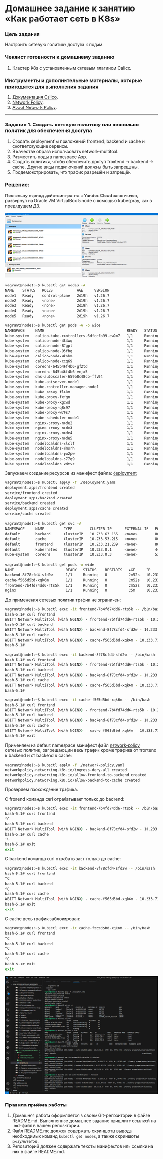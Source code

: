 # Домашнее задание к занятию «Как работает сеть в K8s»

### Цель задания

Настроить сетевую политику доступа к подам.

### Чеклист готовности к домашнему заданию

1. Кластер K8s с установленным сетевым плагином Calico.

### Инструменты и дополнительные материалы, которые пригодятся для выполнения задания

1. [Документация Calico](https://www.tigera.io/project-calico/).
2. [Network Policy](https://kubernetes.io/docs/concepts/services-networking/network-policies/).
3. [About Network Policy](https://docs.projectcalico.org/about/about-network-policy).

-----

### Задание 1. Создать сетевую политику или несколько политик для обеспечения доступа

1. Создать deployment'ы приложений frontend, backend и cache и соответсвующие сервисы.
2. В качестве образа использовать network-multitool.
3. Разместить поды в namespace App.
4. Создать политики, чтобы обеспечить доступ frontend -> backend -> cache. Другие виды подключений должны быть запрещены.
5. Продемонстрировать, что трафик разрешён и запрещён.


### Решение:

Поскольку период действия гранта в Yandex Cloud закончился,
развернул на Oracle VM VirtualBox 5 node с помощью kubespray, как в предидущем ДЗ.

![Yandex cloud](img/vm.PNG)

```bash
vagrant@node1:~$ kubectl get nodes -A
NAME    STATUS   ROLES           AGE     VERSION
node1   Ready    control-plane   2d19h   v1.26.7
node2   Ready    <none>          2d19h   v1.26.7
node3   Ready    <none>          2d19h   v1.26.7
node4   Ready    <none>          2d19h   v1.26.7
node5   Ready    <none>          2d19h   v1.26.7
```

```bash
vagrant@node1:~$ kubectl get pods -A -o wide
NAMESPACE     NAME                                      READY   STATUS    RESTARTS       AGE     IP               NODE    NOMINATED NODE   READINESS GATES
kube-system   calico-kube-controllers-6dfcdfb99-cw2m7   1/1     Running   7 (17h ago)    2d19h   10.233.97.130    node5   <none>           <none>
kube-system   calico-node-4k4wq                         1/1     Running   3 (17h ago)    2d19h   192.168.1.10     node1   <none>           <none>
kube-system   calico-node-87gpl                         1/1     Running   1 (17h ago)    2d19h   192.168.1.40     node4   <none>           <none>
kube-system   calico-node-95fbg                         1/1     Running   1 (17h ago)    2d19h   192.168.1.20     node2   <none>           <none>
kube-system   calico-node-9knbm                         1/1     Running   1 (17h ago)    2d19h   192.168.1.30     node3   <none>           <none>
kube-system   calico-node-cxq69                         1/1     Running   1 (17h ago)    2d19h   192.168.1.50     node5   <none>           <none>
kube-system   coredns-645b46f4b6-gf2td                  1/1     Running   1 (17h ago)    2d19h   10.233.71.2      node3   <none>           <none>
kube-system   coredns-645b46f4b6-vnjx5                  1/1     Running   3 (17h ago)    2d19h   10.233.102.135   node1   <none>           <none>
kube-system   dns-autoscaler-659b8c48cb-ffv94           1/1     Running   3 (17h ago)    2d19h   10.233.102.136   node1   <none>           <none>
kube-system   kube-apiserver-node1                      1/1     Running   4 (17h ago)    2d19h   192.168.1.10     node1   <none>           <none>
kube-system   kube-controller-manager-node1             1/1     Running   11 (17h ago)   2d19h   192.168.1.10     node1   <none>           <none>
kube-system   kube-proxy-flnkm                          1/1     Running   1 (17h ago)    2d19h   192.168.1.40     node4   <none>           <none>
kube-system   kube-proxy-fxfgn                          1/1     Running   1 (17h ago)    2d19h   192.168.1.30     node3   <none>           <none>
kube-system   kube-proxy-kgxwd                          1/1     Running   1 (17h ago)    2d19h   192.168.1.50     node5   <none>           <none>
kube-system   kube-proxy-q8c97                          1/1     Running   1 (17h ago)    2d19h   192.168.1.20     node2   <none>           <none>
kube-system   kube-proxy-w79s7                          1/1     Running   3 (17h ago)    2d19h   192.168.1.10     node1   <none>           <none>
kube-system   kube-scheduler-node1                      1/1     Running   12 (17h ago)   2d19h   192.168.1.10     node1   <none>           <none>
kube-system   nginx-proxy-node2                         1/1     Running   1 (17h ago)    2d19h   192.168.1.20     node2   <none>           <none>
kube-system   nginx-proxy-node3                         1/1     Running   1 (17h ago)    2d19h   192.168.1.30     node3   <none>           <none>
kube-system   nginx-proxy-node4                         1/1     Running   1 (17h ago)    2d19h   192.168.1.40     node4   <none>           <none>
kube-system   nginx-proxy-node5                         1/1     Running   1 (17h ago)    2d19h   192.168.1.50     node5   <none>           <none>
kube-system   nodelocaldns-clclf                        1/1     Running   6 (17h ago)    2d19h   192.168.1.10     node1   <none>           <none>
kube-system   nodelocaldns-dmsrh                        1/1     Running   1 (17h ago)    2d19h   192.168.1.50     node5   <none>           <none>
kube-system   nodelocaldns-pw2pw                        1/1     Running   2 (17h ago)    2d19h   192.168.1.20     node2   <none>           <none>
kube-system   nodelocaldns-s77q9                        1/1     Running   1 (17h ago)    2d19h   192.168.1.30     node3   <none>           <none>
kube-system   nodelocaldns-wdtvz                        1/1     Running   2 (17h ago)    2d19h   192.168.1.40     node4   <none>           <none>
```

Запускаем создание ресурсов из манифест файла: [deployment](./file/network-policy.yaml)

```bash
vagrant@node1:~$ kubectl apply -f ./deployment.yaml                                                                                               
deployment.apps/frontend created
service/frontend created
deployment.apps/backend created
service/backend created
deployment.apps/cache created
service/cache created

vagrant@node1:~$ kubectl get svc -A
NAMESPACE     NAME         TYPE        CLUSTER-IP      EXTERNAL-IP   PORT(S)                  AGE
default       backend      ClusterIP   10.233.63.165   <none>        80/TCP                   21s
default       cache        ClusterIP   10.233.53.215   <none>        80/TCP                   21s
default       frontend     ClusterIP   10.233.21.209   <none>        80/TCP                   21s
default       kubernetes   ClusterIP   10.233.0.1      <none>        443/TCP                  2d20h
kube-system   coredns      ClusterIP   10.233.0.3      <none>        53/UDP,53/TCP,9153/TCP   2d20h

vagrant@node1:~$ kubectl get pods -o wide
NAME                        READY   STATUS    RESTARTS   AGE     IP              NODE    NOMINATED NODE   READINESS GATES
backend-8f78cfd4-sfd2w      1/1     Running   0          2m52s   10.233.97.131   node5   <none>           <none>
cache-f565d5bd-xqk6m        1/1     Running   0          2m52s   10.233.71.3     node3   <none>           <none>
frontend-7b4fd74dd6-rts5k   1/1     Running   0          2m52s   10.233.75.1     node2   <none>           <none>
nginx                       1/1     Running   0          25m     10.233.74.65    node4   <none>           <none>
```

До применения сетевых политик трафик не ограничен:

```bash
vagrant@node1:~$ kubectl exec -it frontend-7b4fd74dd6-rts5k -- /bin/bash
bash-5.1# curl frontend
WBITT Network MultiTool (with NGINX) - frontend-7b4fd74dd6-rts5k - 10.233.75.1 - HTTP: 80 , HTTPS: 443 . (Formerly praqma/network-multitool)
bash-5.1# curl backend
WBITT Network MultiTool (with NGINX) - backend-8f78cfd4-sfd2w - 10.233.97.131 - HTTP: 80 , HTTPS: 443 . (Formerly praqma/network-multitool)
bash-5.1# curl cache
WBITT Network MultiTool (with NGINX) - cache-f565d5bd-xqk6m - 10.233.71.3 - HTTP: 80 , HTTPS: 443 . (Formerly praqma/network-multitool)
bash-5.1# 
```
```bash
vagrant@node1:~$ kubectl exec -it backend-8f78cfd4-sfd2w -- /bin/bash
bash-5.1# curl frontend
WBITT Network MultiTool (with NGINX) - frontend-7b4fd74dd6-rts5k - 10.233.75.1 - HTTP: 80 , HTTPS: 443 . (Formerly praqma/network-multitool)
bash-5.1# curl backend
WBITT Network MultiTool (with NGINX) - backend-8f78cfd4-sfd2w - 10.233.97.131 - HTTP: 80 , HTTPS: 443 . (Formerly praqma/network-multitool)
bash-5.1# curl cache
WBITT Network MultiTool (with NGINX) - cache-f565d5bd-xqk6m - 10.233.71.3 - HTTP: 80 , HTTPS: 443 . (Formerly praqma/network-multitool)
bash-5.1# 
```
```bash
vagrant@node1:~$ kubectl exec -it cache-f565d5bd-xqk6m -- /bin/bash
bash-5.1# curl frontend
WBITT Network MultiTool (with NGINX) - frontend-7b4fd74dd6-rts5k - 10.233.75.1 - HTTP: 80 , HTTPS: 443 . (Formerly praqma/network-multitool)
bash-5.1# curl backend
WBITT Network MultiTool (with NGINX) - backend-8f78cfd4-sfd2w - 10.233.97.131 - HTTP: 80 , HTTPS: 443 . (Formerly praqma/network-multitool)
bash-5.1# curl cache
WBITT Network MultiTool (with NGINX) - cache-f565d5bd-xqk6m - 10.233.71.3 - HTTP: 80 , HTTPS: 443 . (Formerly praqma/network-multitool)
bash-5.1# exit
```

Применяем на default namespace манифест файл [network-policy](./file/network-policy.yaml) сетевых политик, запрещающий весь трафик кроме трафика от frontend к backend и от backend к cache:

```bash
vagrant@node1:~$ kubectl apply -f ./network-policy.yaml
networkpolicy.networking.k8s.io/ingress-deny-all created
networkpolicy.networking.k8s.io/allow-frontend-to-backend created
networkpolicy.networking.k8s.io/allow-backend-to-cache created
```

Проверяем прохождение трафика.

C fronend команда curl отрабатывает только до backend:

```bash
vagrant@node1:~$ kubectl exec -it frontend-7b4fd74dd6-rts5k -- /bin/bash
bash-5.1# curl frontend
^C
bash-5.1# curl backend
WBITT Network MultiTool (with NGINX) - backend-8f78cfd4-sfd2w - 10.233.97.131 - HTTP: 80 , HTTPS: 443 . (Formerly praqma/network-multitool)
bash-5.1# curl cache
^C
bash-5.1# exit
exit
```

С backend команда curl отрабатывает только до cache:

```bash
vagrant@node1:~$ kubectl exec -it backend-8f78cfd4-sfd2w -- /bin/bash
bash-5.1# curl frontend
^C
bash-5.1# curl backend
^C
bash-5.1# curl cache
WBITT Network MultiTool (with NGINX) - cache-f565d5bd-xqk6m - 10.233.71.3 - HTTP: 80 , HTTPS: 443 . (Formerly praqma/network-multitool)
bash-5.1# exit
exit
```

С cache весь трафик заблокирован:

```bash
vagrant@node1:~$ kubectl exec -it cache-f565d5bd-xqk6m -- /bin/bash
bash-5.1# curl frontend
^C
bash-5.1# curl backend
^C
bash-5.1# curl cache
^C
bash-5.1# exit
exit
```
![node1](./img/node1.PNG)

### Правила приёма работы

1. Домашняя работа оформляется в своем Git-репозитории в файле README.md. Выполненное домашнее задание пришлите ссылкой на .md-файл в вашем репозитории.
2. Файл README.md должен содержать скриншоты вывода необходимых команд `kubectl get nodes`, а также скриншоты результатов.
3. Репозиторий должен содержать тексты манифестов или ссылки на них в файле README.md.